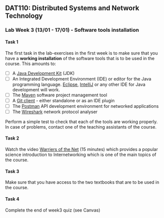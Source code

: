 ## DAT110: Distributed Systems and Network Technology

### Lab Week 3 (13/01 - 17/01) - Software tools installation

#### Task 1

The first task in the lab-exercises in the first week is to make sure that you have a **working installation** of the software tools that is to be used in the course. This amounts to:

- [ ] A [Java Development Kit]( https://www.oracle.com/technetwork/java/javase/downloads/jdk11-downloads-5066655.html) (JDK)
- [ ] An Integrated Development Environment (IDE) or editor for the Java programming language. [Eclipse]( https://www.eclipse.org/downloads/packages/release/2018-12/r/eclipse-ide-java-developers), [IntelliJ](https://www.jetbrains.com/idea/) or any other IDE for Java development will work.
- [ ] The [Maven](https://maven.apache.org) software project management tool
- [ ] A [Git client](https://git-scm.com/downloads) - either standalone or as an IDE plugin
- [ ] The [Postman](https://www.getpostman.com/tools) API development environment for networked applications
- [ ] The [Wireshark](https://www.wireshark.org  ) network protocol analyser

Perform a simple test to check that each of the tools are working properly. In case of problems, contact one of the teaching assistants of the course.

#### Task 2

Watch the video [Warriers of the Net](https://www.youtube.com/watch?v=PBWhzz_Gn10) (15 minutes) which provides a popular science introduction to Internetworking which is one of the main topics of the course.

#### Task 3

Make sure that you have access to the two textbooks that are to be used in the course.

#### Task 4

Complete the end of week3 quiz (see Canvas)
